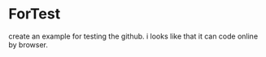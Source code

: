 ForTest
=======

create an example for testing the github.
i looks like that it can code online by browser.

